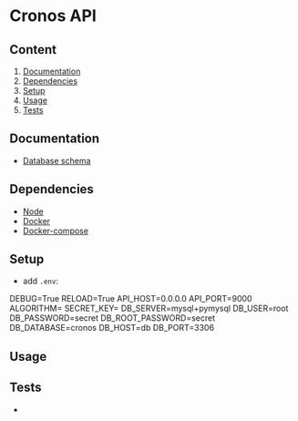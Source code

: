 # Cronos API

## Content

1. [Documentation](#documentation)
2. [Dependencies](#dependencies)
3. [Setup](#setup)
4. [Usage](#usage)
5. [Tests](#tests)

## Documentation

* [Database schema](https://dbdiagram.io/d/63f36006296d97641d824880)

## Dependencies

- [Node](https://nodejs.org/en/)
- [Docker](https://docs.docker.com/reference/)
- [Docker-compose](https://docs.docker.com/compose/)

## Setup

* add `.env`:

DEBUG=True
RELOAD=True
API_HOST=0.0.0.0
API_PORT=9000
ALGORITHM=<algorithm>
SECRET_KEY=<secretkey>
DB_SERVER=mysql+pymysql
DB_USER=root
DB_PASSWORD=secret
DB_ROOT_PASSWORD=secret
DB_DATABASE=cronos
DB_HOST=db
DB_PORT=3306

## Usage

## Tests
- 



